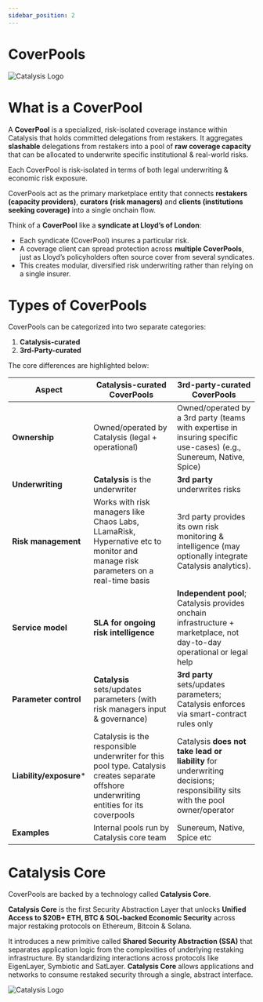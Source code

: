 ```yaml
---
sidebar_position: 2
---
```


# CoverPools

<div style={{textAlign: 'center'}}>

![Catalysis Logo](/img/E2E-Flow.svg)

</div>

# What is a CoverPool

A **CoverPool** is a specialized, risk-isolated coverage instance within Catalysis that holds committed delegations from restakers. It aggregates **slashable** delegations from restakers into a pool of **raw coverage capacity** that can be allocated to underwrite specific institutional & real-world risks.

Each CoverPool is risk-isolated in terms of both legal underwriting & economic risk exposure.

CoverPools act as the primary marketplace entity that connects **restakers (capacity providers)**, **curators (risk managers)** and **clients (institutions seeking coverage)** into a single onchain flow.

Think of a **CoverPool** like a **syndicate at Lloyd’s of London**:

- Each syndicate (CoverPool) insures a particular risk.
- A coverage client can spread protection across **multiple CoverPools**, just as Lloyd’s policyholders often source cover from several syndicates.
- This creates modular, diversified risk underwriting rather than relying on a single insurer.

# Types of CoverPools

CoverPools can be categorized into two separate categories:

1. **Catalysis-curated**
2. **3rd-Party-curated**

The core differences are highlighted below:

| **Aspect** | **Catalysis-curated CoverPools** | **3rd-party-curated CoverPools** |
| --- | --- | --- |
| **Ownership** | Owned/operated by Catalysis (legal + operational) | Owned/operated by a 3rd party (teams with expertise in insuring specific use-cases) (e.g., Sunereum, Native, Spice) |
| **Underwriting** | **Catalysis** is the underwriter | **3rd party** underwrites risks |
| **Risk management** | Works with risk managers like Chaos Labs, LLamaRisk, Hypernative etc to monitor and manage risk parameters on a real-time basis | 3rd party provides its own risk monitoring & intelligence (may optionally integrate Catalysis analytics). |
| **Service model** | **SLA for ongoing risk intelligence** | **Independent pool**; Catalysis provides onchain infrastructure + marketplace, not day-to-day operational or legal help |
| **Parameter control** | **Catalysis** sets/updates parameters (with risk managers input & governance) | **3rd party** sets/updates parameters; Catalysis enforces via smart-contract rules only |
| **Liability/exposure*** | Catalysis is the responsible underwriter for this pool type. Catalysis creates separate offshore underwriting entities for its coverpools | Catalysis **does not take lead or liability** for underwriting decisions; responsibility sits with the pool owner/operator |
| **Examples** | Internal pools run by Catalysis core team | Sunereum, Native, Spice etc |

# Catalysis Core

CoverPools are backed by a technology called **Catalysis Core**.

**Catalysis Core** is the first Security Abstraction Layer that unlocks **Unified Access to $20B+ ETH, BTC & SOL-backed Economic Security** across major restaking protocols on Ethereum, Bitcoin & Solana.

It introduces a new primitive called **Shared Security Abstraction (SSA)** that separates application logic from the complexities of underlying restaking infrastructure. By standardizing interactions across protocols like EigenLayer, Symbiotic and SatLayer. **Catalysis Core** allows applications and networks to consume restaked security through a single, abstract interface.

![Catalysis Logo](/img/3D.svg)
